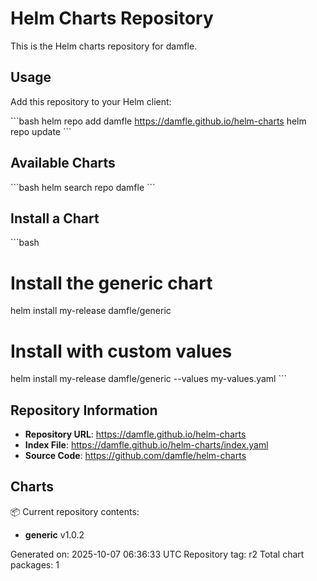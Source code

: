 # Helm Charts Repository

This is the Helm charts repository for damfle.

## Usage

Add this repository to your Helm client:

\`\`\`bash
helm repo add damfle https://damfle.github.io/helm-charts
helm repo update
\`\`\`

## Available Charts

\`\`\`bash
helm search repo damfle
\`\`\`

## Install a Chart

\`\`\`bash
# Install the generic chart
helm install my-release damfle/generic

# Install with custom values
helm install my-release damfle/generic --values my-values.yaml
\`\`\`

## Repository Information

- **Repository URL**: https://damfle.github.io/helm-charts
- **Index File**: https://damfle.github.io/helm-charts/index.yaml
- **Source Code**: https://github.com/damfle/helm-charts

## Charts

📦 Current repository contents:

- **generic** v1.0.2

Generated on: 2025-10-07 06:36:33 UTC
Repository tag: r2
Total chart packages: 1

